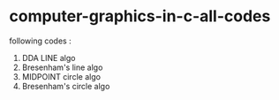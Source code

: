 # computer-graphics-in-c-all-codes

following codes :
1. DDA LINE algo
2. Bresenham's line algo
3. MIDPOINT circle algo
4. Bresenham's circle algo
